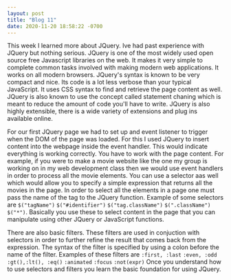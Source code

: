 ```yaml
---
layout: post
title: "Blog 11"
date: 2020-11-20 18:58:22 -0700
---
```

This week I learned more about JQuery. Ive had past experience with JQuery but nothing serious. JQuery is one of the most widely used open source free Javascript libraries on the web. It makes it very simple to complete common tasks involved with making modern web applications. It works on all modern browsers. JQuery's syntax is known to be very compact and nice. Its code is a lot less verbose than your typical JavaScript. It uses CSS syntax to find and retrieve the page content as well. JQuery is also known to use the concept called statement chaning which is meant to reduce the amount of code you'll have to write. JQuery is also highly extensible, there is a wide variety of extensions and plug ins available online. 

For our first JQuery page we had to set up and event listener to trigger when the DOM of the page was loaded. For this I used JQuery to insert content into the webpage inside the event handler. This would indicate everything is working correctly. You have to work with the page content. For example, if you were to make a movie website like the one my group is working on in my web development class then we would use event handlers in order to process all the movie elements. You can use a selector aas well which would allow you to specify a simple expression that returns all the movies in the page. In order to select all the elements in a page one must pass the name of the tag to the JQuery function. Example of some selectors are `$("tagName")` `$("#identifier")` `$("tag.className")` `$(".className")` `$("*")`. Basically you use these to select content in the page that you can manipulate using other JQuery or JavaScript functions.

There are also basic filters. These filters are used in conjuction with selectors in order to further refine the result that comes back from the expression. The syntax of the filter is specified by using a colon before the name of the filter. Examples of these filters are `:first, :last` `:even, :odd` `:gt(),:lt(), :eq()` `:animated` `:focus` `:not(expr)` Once you understand how to use selectors and filters you learn the basic foundation for using JQuery. 
